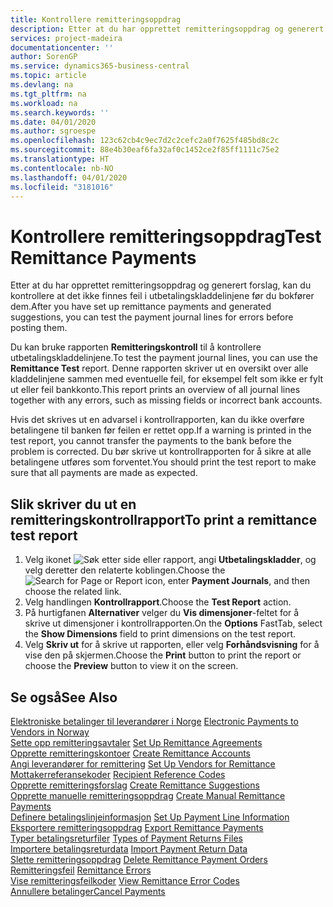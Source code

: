 ```yaml
---
title: Kontrollere remitteringsoppdrag
description: Etter at du har opprettet remitteringsoppdrag og generert forslag, kan du kontrollere at det ikke finnes feil i utbetalingskladdelinjene før du bokfører dem.
services: project-madeira
documentationcenter: ''
author: SorenGP
ms.service: dynamics365-business-central
ms.topic: article
ms.devlang: na
ms.tgt_pltfrm: na
ms.workload: na
ms.search.keywords: ''
ms.date: 04/01/2020
ms.author: sgroespe
ms.openlocfilehash: 123c62cb4c9ec7d2c2cefc2a0f7625f485bd8c2c
ms.sourcegitcommit: 88e4b30eaf6fa32af0c1452ce2f85ff1111c75e2
ms.translationtype: HT
ms.contentlocale: nb-NO
ms.lasthandoff: 04/01/2020
ms.locfileid: "3181016"
---
```

# <a name="test-remittance-payments"></a><span data-ttu-id="64c08-103">Kontrollere remitteringsoppdrag</span><span class="sxs-lookup"><span data-stu-id="64c08-103">Test Remittance Payments</span></span>
<span data-ttu-id="64c08-104">Etter at du har opprettet remitteringsoppdrag og generert forslag, kan du kontrollere at det ikke finnes feil i utbetalingskladdelinjene før du bokfører dem.</span><span class="sxs-lookup"><span data-stu-id="64c08-104">After you have set up remittance payments and generated suggestions, you can test the payment journal lines for errors before posting them.</span></span>  

<span data-ttu-id="64c08-105">Du kan bruke rapporten **Remitteringskontroll** til å kontrollere utbetalingskladdelinjene.</span><span class="sxs-lookup"><span data-stu-id="64c08-105">To test the payment journal lines, you can use the **Remittance Test** report.</span></span> <span data-ttu-id="64c08-106">Denne rapporten skriver ut en oversikt over alle kladdelinjene sammen med eventuelle feil, for eksempel felt som ikke er fylt ut eller feil bankkonto.</span><span class="sxs-lookup"><span data-stu-id="64c08-106">This report prints an overview of all journal lines together with any errors, such as missing fields or incorrect bank accounts.</span></span>  

<span data-ttu-id="64c08-107">Hvis det skrives ut en advarsel i kontrollrapporten, kan du ikke overføre betalingene til banken før feilen er rettet opp.</span><span class="sxs-lookup"><span data-stu-id="64c08-107">If a warning is printed in the test report, you cannot transfer the payments to the bank before the problem is corrected.</span></span> <span data-ttu-id="64c08-108">Du bør skrive ut kontrollrapporten for å sikre at alle betalingene utføres som forventet.</span><span class="sxs-lookup"><span data-stu-id="64c08-108">You should print the test report to make sure that all payments are made as expected.</span></span>  

## <a name="to-print-a-remittance-test-report"></a><span data-ttu-id="64c08-109">Slik skriver du ut en remitteringskontrollrapport</span><span class="sxs-lookup"><span data-stu-id="64c08-109">To print a remittance test report</span></span>  

1.  <span data-ttu-id="64c08-110">Velg ikonet ![Søk etter side eller rapport](../../media/ui-search/search_small.png "Ikonet Søk etter side eller rapport"), angi **Utbetalingskladder**, og velg deretter den relaterte koblingen.</span><span class="sxs-lookup"><span data-stu-id="64c08-110">Choose the ![Search for Page or Report](../../media/ui-search/search_small.png "Search for Page or Report icon") icon, enter **Payment Journals**, and then choose the related link.</span></span>  
2.  <span data-ttu-id="64c08-111">Velg handlingen **Kontrollrapport**.</span><span class="sxs-lookup"><span data-stu-id="64c08-111">Choose the **Test Report** action.</span></span>  
3.  <span data-ttu-id="64c08-112">På hurtigfanen **Alternativer** velger du **Vis dimensjoner**-feltet for å skrive ut dimensjoner i kontrollrapporten.</span><span class="sxs-lookup"><span data-stu-id="64c08-112">On the **Options** FastTab, select the **Show Dimensions** field to print dimensions on the test report.</span></span>  
4.  <span data-ttu-id="64c08-113">Velg **Skriv ut** for å skrive ut rapporten, eller velg **Forhåndsvisning** for å vise den på skjermen.</span><span class="sxs-lookup"><span data-stu-id="64c08-113">Choose the **Print** button to print the report or choose the **Preview** button to view it on the screen.</span></span>  

## <a name="see-also"></a><span data-ttu-id="64c08-114">Se også</span><span class="sxs-lookup"><span data-stu-id="64c08-114">See Also</span></span>  
 <span data-ttu-id="64c08-115">[Elektroniske betalinger til leverandører i Norge](electronic-payments-to-vendors-in-norway.md) </span><span class="sxs-lookup"><span data-stu-id="64c08-115">[Electronic Payments to Vendors in Norway](electronic-payments-to-vendors-in-norway.md) </span></span>  
 <span data-ttu-id="64c08-116">[Sette opp remitteringsavtaler](how-to-set-up-remittance-agreements.md) </span><span class="sxs-lookup"><span data-stu-id="64c08-116">[Set Up Remittance Agreements](how-to-set-up-remittance-agreements.md) </span></span>  
 <span data-ttu-id="64c08-117">[Opprette remitteringskontoer](how-to-create-remittance-accounts.md) </span><span class="sxs-lookup"><span data-stu-id="64c08-117">[Create Remittance Accounts](how-to-create-remittance-accounts.md) </span></span>  
 <span data-ttu-id="64c08-118">[Angi leverandører for remittering](how-to-set-up-vendors-for-remittance.md) </span><span class="sxs-lookup"><span data-stu-id="64c08-118">[Set Up Vendors for Remittance](how-to-set-up-vendors-for-remittance.md) </span></span>  
 <span data-ttu-id="64c08-119">[Mottakerreferansekoder](recipient-reference-codes.md) </span><span class="sxs-lookup"><span data-stu-id="64c08-119">[Recipient Reference Codes](recipient-reference-codes.md) </span></span>  
 <span data-ttu-id="64c08-120">[Opprette remitteringsforslag](how-to-create-remittance-suggestions.md) </span><span class="sxs-lookup"><span data-stu-id="64c08-120">[Create Remittance Suggestions](how-to-create-remittance-suggestions.md) </span></span>  
 <span data-ttu-id="64c08-121">[Opprette manuelle remitteringsoppdrag](how-to-create-manual-remittance-payments.md) </span><span class="sxs-lookup"><span data-stu-id="64c08-121">[Create Manual Remittance Payments](how-to-create-manual-remittance-payments.md) </span></span>  
 <span data-ttu-id="64c08-122">[Definere betalingslinjeinformasjon](how-to-set-up-payment-line-information.md) </span><span class="sxs-lookup"><span data-stu-id="64c08-122">[Set Up Payment Line Information](how-to-set-up-payment-line-information.md) </span></span>  
 <span data-ttu-id="64c08-123">[Eksportere remitteringsoppdrag](how-to-export-remittance-payments.md) </span><span class="sxs-lookup"><span data-stu-id="64c08-123">[Export Remittance Payments](how-to-export-remittance-payments.md) </span></span>  
 <span data-ttu-id="64c08-124">[Typer betalingsreturfiler](types-of-payment-returns-files.md) </span><span class="sxs-lookup"><span data-stu-id="64c08-124">[Types of Payment Returns Files](types-of-payment-returns-files.md) </span></span>  
 <span data-ttu-id="64c08-125">[Importere betalingsreturdata](how-to-import-payment-return-data.md) </span><span class="sxs-lookup"><span data-stu-id="64c08-125">[Import Payment Return Data](how-to-import-payment-return-data.md) </span></span>  
 <span data-ttu-id="64c08-126">[Slette remitteringsoppdrag](how-to-delete-remittance-payment-orders.md) </span><span class="sxs-lookup"><span data-stu-id="64c08-126">[Delete Remittance Payment Orders](how-to-delete-remittance-payment-orders.md) </span></span>  
 <span data-ttu-id="64c08-127">[Remitteringsfeil](remittance-errors.md) </span><span class="sxs-lookup"><span data-stu-id="64c08-127">[Remittance Errors](remittance-errors.md) </span></span>  
 <span data-ttu-id="64c08-128">[Vise remitteringsfeilkoder](how-to-view-remittance-error-codes.md) </span><span class="sxs-lookup"><span data-stu-id="64c08-128">[View Remittance Error Codes](how-to-view-remittance-error-codes.md) </span></span>  
 [<span data-ttu-id="64c08-129">Annullere betalinger</span><span class="sxs-lookup"><span data-stu-id="64c08-129">Cancel Payments</span></span>](how-to-cancel-payments.md)
